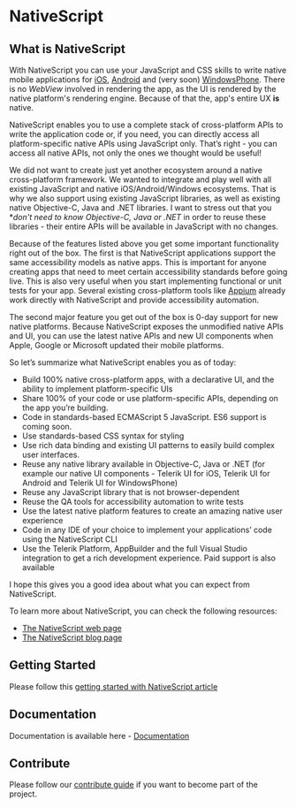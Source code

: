 # NativeScript 

## What is NativeScript

With NativeScript you can use your JavaScript and CSS skills to write native mobile applications for [iOS](https://www.apple.com/ios/), [Android](https://www.android.com/) and (very soon) [WindowsPhone](http://www.windowsphone.com/en-us). There is no *WebView* involved in rendering the app, as the UI is rendered by the native platform's rendering engine. Because of that the, app's entire UX **is** native.

NativeScript enables you to use a complete stack of cross-platform APIs to write the application code or, if you need, you can directly access all platform-specific native APIs using JavaScript only. That’s right - you can access all native APIs, not only the ones we thought would be useful!

We did not want to create just yet another ecosystem around a native cross-platform framework. We wanted to integrate and play well with all existing JavaScript and native iOS/Android/Windows ecosystems. That is why we also support using existing JavaScript libraries, as well as existing native Objective-C, Java and .NET libraries. I want to stress out that you **don't need to know Objective-C, Java or .NET* in order to reuse these libraries - their entire APIs will be available in JavaScript with no changes.
  
Because of the features listed above you get some important functionality right out of the box. The first is that NativeScript applications support the same accessibility models as native apps. This is important for anyone creating apps that need to meet certain accessibility standards before going live. This is also very useful when you start implementing functional or unit tests for your app. Several existing cross-platform tools like [Appium](www.appium.io) already work directly with NativeScript and provide accessibility automation.
  
The second major feature you get out of the box is 0-day support for new native platforms. Because NativeScript exposes the unmodified native APIs and UI, you can use the latest native APIs and new UI components when Apple, Google or Microsoft updated their mobile platforms.
  
 So let’s summarize what NativeScript enables you as of today: 
 - Build 100% native cross-platform apps, with a declarative UI, and the ability to implement platform-specific UIs
 - Share 100% of your code or use platform-specific APIs, depending on the app you’re building.
 - Code in standards-based ECMAScript 5 JavaScript. ES6 support is coming soon.
 - Use standards-based CSS syntax for styling
 - Use rich data binding and existing UI patterns to easily build complex user interfaces.
 - Reuse any native library available in Objective-C, Java or .NET (for example our native UI components - Telerik UI for iOS, Telerik UI for Android and Telerik UI for WindowsPhone)
 - Reuse any JavaScript library that is not browser-dependent
 - Reuse the QA tools for accessibility automation to write tests
 - Use the latest native platform features to create an amazing native user experience
 - Code in any IDE of your choice to implement your applications’ code using the NativeScript CLI
 - Use the Telerik Platform, AppBuilder and the full Visual Studio integration to get a rich development experience. Paid support is also available
   
I hope this gives you a good idea about what you can expect from NativeScript.

To learn more about NativeScript, you can check the following resources:

- [The NativeScript web page](http://www.nativescript.org)
- [The NativeScript blog page](http://www.nativescript.org/blog)

## Getting Started
Please follow this [getting started with NativeScript article](http://docs.nativescript.org/getting-started)

## Documentation
Documentation is available here - [Documentation](http://docs.nativescript.org)

## Contribute
Please follow our [contribute guide](https://www.nativescript.org/contribute) if you want to become part of the project.
